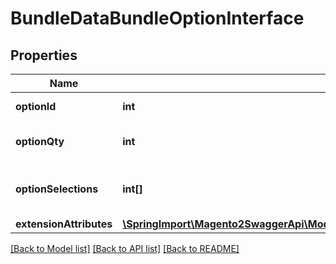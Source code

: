 # BundleDataBundleOptionInterface

## Properties
Name | Type | Description | Notes
------------ | ------------- | ------------- | -------------
**optionId** | **int** | Bundle option id. | 
**optionQty** | **int** | Bundle option quantity. | 
**optionSelections** | **int[]** | Bundle option selection ids. | 
**extensionAttributes** | [**\SpringImport\Magento2SwaggerApi\Model\BundleDataBundleOptionExtensionInterface**](BundleDataBundleOptionExtensionInterface.md) |  | [optional] 

[[Back to Model list]](../README.md#documentation-for-models) [[Back to API list]](../README.md#documentation-for-api-endpoints) [[Back to README]](../README.md)


